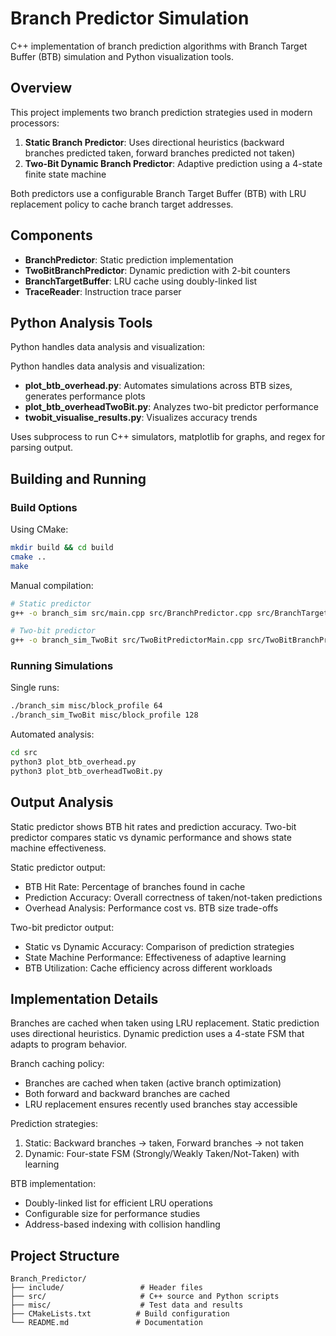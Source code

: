 # Branch Predictor Simulation

C++ implementation of branch prediction algorithms with Branch Target Buffer (BTB) simulation and Python visualization tools.

## Overview

This project implements two branch prediction strategies used in modern processors:

1. **Static Branch Predictor**: Uses directional heuristics (backward branches predicted taken, forward branches predicted not taken)
2. **Two-Bit Dynamic Branch Predictor**: Adaptive prediction using a 4-state finite state machine

Both predictors use a configurable Branch Target Buffer (BTB) with LRU replacement policy to cache branch target addresses.

## Components

- **BranchPredictor**: Static prediction implementation
- **TwoBitBranchPredictor**: Dynamic prediction with 2-bit counters
- **BranchTargetBuffer**: LRU cache using doubly-linked list
- **TraceReader**: Instruction trace parser

## Python Analysis Tools

Python handles data analysis and visualization:

Python handles data analysis and visualization:

- **plot_btb_overhead.py**: Automates simulations across BTB sizes, generates performance plots
- **plot_btb_overheadTwoBit.py**: Analyzes two-bit predictor performance  
- **twobit_visualise_results.py**: Visualizes accuracy trends

Uses subprocess to run C++ simulators, matplotlib for graphs, and regex for parsing output.

## Building and Running

### Build Options

Using CMake:

```bash
mkdir build && cd build
cmake ..
make
```

Manual compilation:

```bash
# Static predictor
g++ -o branch_sim src/main.cpp src/BranchPredictor.cpp src/BranchTargetBuffer.cpp src/TraceReader.cpp -Iinclude

# Two-bit predictor  
g++ -o branch_sim_TwoBit src/TwoBitPredictorMain.cpp src/TwoBitBranchPredictor.cpp src/BranchTargetBuffer.cpp src/TraceReader.cpp -Iinclude
```

### Running Simulations

Single runs:

```bash
./branch_sim misc/block_profile 64
./branch_sim_TwoBit misc/block_profile 128
```

Automated analysis:

```bash
cd src
python3 plot_btb_overhead.py
python3 plot_btb_overheadTwoBit.py
```

## Output Analysis

Static predictor shows BTB hit rates and prediction accuracy. Two-bit predictor compares static vs dynamic performance and shows state machine effectiveness.

Static predictor output:

- BTB Hit Rate: Percentage of branches found in cache
- Prediction Accuracy: Overall correctness of taken/not-taken predictions
- Overhead Analysis: Performance cost vs. BTB size trade-offs

Two-bit predictor output:

- Static vs Dynamic Accuracy: Comparison of prediction strategies
- State Machine Performance: Effectiveness of adaptive learning
- BTB Utilization: Cache efficiency across different workloads

## Implementation Details

Branches are cached when taken using LRU replacement. Static prediction uses directional heuristics. Dynamic prediction uses a 4-state FSM that adapts to program behavior.

Branch caching policy:

- Branches are cached when taken (active branch optimization)
- Both forward and backward branches are cached
- LRU replacement ensures recently used branches stay accessible

Prediction strategies:

1. Static: Backward branches → taken, Forward branches → not taken
2. Dynamic: Four-state FSM (Strongly/Weakly Taken/Not-Taken) with learning

BTB implementation:

- Doubly-linked list for efficient LRU operations
- Configurable size for performance studies
- Address-based indexing with collision handling

## Project Structure

```diagram
Branch_Predictor/
├── include/                 # Header files
├── src/                     # C++ source and Python scripts
├── misc/                    # Test data and results
├── CMakeLists.txt          # Build configuration
└── README.md               # Documentation
```
